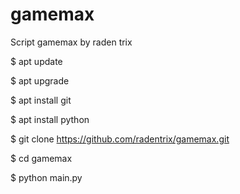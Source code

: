# gamemax
Script gamemax by raden trix

$ apt update

$ apt upgrade

$ apt install git

$ apt install python

$ git clone https://github.com/radentrix/gamemax.git

$ cd gamemax

$ python main.py
